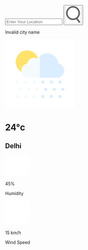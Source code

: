 <!DOCTYPE html>
<html lang="en">
<head>
    <meta charset="UTF-8">
    <meta name="viewport" content="width=device-width, initial-scale=1.0">
    <title>weathe app</title>
    <link rel="stylesheet" href="style.css">
     <style>
        body {
            background: url(images/bg.jpg) no-repeat;
            background-size: cover;
            height: 100vh;
        }
    </style>
</head>
<body>
    <div class="card">
        <div class="search">
            <input type="text" placeholder="Enter Your Location" spellcheck="false">
            <button><img src="images/search.png"></button>
        </div>
        <div class="error">
            <p>Invalid city name</p>
        </div>
        <div class="weather">
            <img src="images/rain.png" class="weather-icon">
            <h1 class="temp">24°c</h1>
            <h2 class="city">Delhi</h2>
            <div class="details">
                <div class="col">
                    <img src="images/humidity.png">
                    <div>
                        <p class="humidity">45%</p>
                        <p>Humidity</p>
                    </div>
                </div>
                <div class="col">
                    <img src="images/wind.png">
                    <div>
                        <p class="wind">15 km/h</p>
                        <p>Wind Speed</p>
                    </div>
                </div>
            </div>
        </div>
    </div>
    <script src="script.js"></script>
</body>
</html>